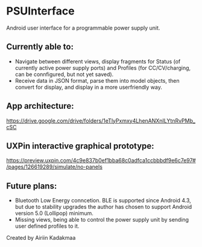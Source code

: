 # PSUInterface

Android user interface for a programmable power supply unit.

## Currently able to:
* Navigate between different views, display fragments for Status (of currently active power supply ports) and Profiles (for CC/CV/charging, can be connfigured, but not yet saved).
* Receive data in JSON format, parse them into model objects, then convert for display, and display in a more userfriendly way.

## App architecture:
https://drive.google.com/drive/folders/1eTlyPxmxy4LhenANXnILYtnRvPMb_cSC

## UXPin interactive graphical prototype:
https://preview.uxpin.com/4c9e837b0ef1bba68c0adfca1ccbbbdf9e6c7e97#/pages/126619289/simulate/no-panels

## Future plans:
* Bluetooth Low Energy conncetion. BLE is supported since Android 4.3, but due to stability upgrades the author has chosen to support Android version 5.0 (Lollipop) minimum.
* Missing views, being able to control the power supply unit by sending user defined profiles to it.

Created by Airiin Kadakmaa
